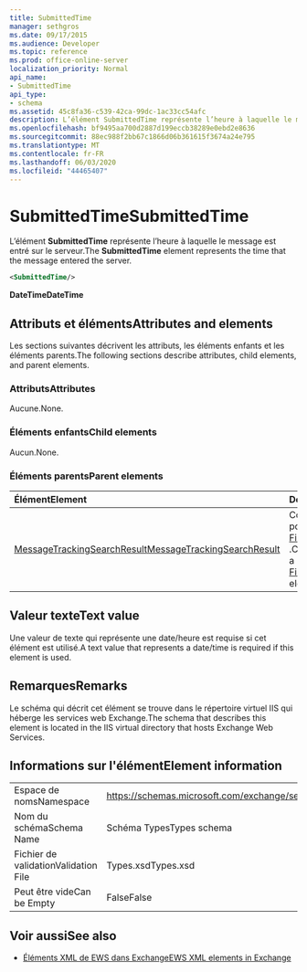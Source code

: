 ```yaml
---
title: SubmittedTime
manager: sethgros
ms.date: 09/17/2015
ms.audience: Developer
ms.topic: reference
ms.prod: office-online-server
localization_priority: Normal
api_name:
- SubmittedTime
api_type:
- schema
ms.assetid: 45c8fa36-c539-42ca-99dc-1ac33cc54afc
description: L’élément SubmittedTime représente l’heure à laquelle le message est entré sur le serveur.
ms.openlocfilehash: bf9495aa700d2887d199eccb38289e0ebd2e8636
ms.sourcegitcommit: 88ec988f2bb67c1866d06b361615f3674a24e795
ms.translationtype: MT
ms.contentlocale: fr-FR
ms.lasthandoff: 06/03/2020
ms.locfileid: "44465407"
---
```

# <a name="submittedtime"></a><span data-ttu-id="4899f-103">SubmittedTime</span><span class="sxs-lookup"><span data-stu-id="4899f-103">SubmittedTime</span></span>

<span data-ttu-id="4899f-104">L’élément **SubmittedTime** représente l’heure à laquelle le message est entré sur le serveur.</span><span class="sxs-lookup"><span data-stu-id="4899f-104">The **SubmittedTime** element represents the time that the message entered the server.</span></span> 
  
```XML
<SubmittedTime/>
```

 <span data-ttu-id="4899f-105">**DateTime**</span><span class="sxs-lookup"><span data-stu-id="4899f-105">**DateTime**</span></span>
## <a name="attributes-and-elements"></a><span data-ttu-id="4899f-106">Attributs et éléments</span><span class="sxs-lookup"><span data-stu-id="4899f-106">Attributes and elements</span></span>

<span data-ttu-id="4899f-107">Les sections suivantes décrivent les attributs, les éléments enfants et les éléments parents.</span><span class="sxs-lookup"><span data-stu-id="4899f-107">The following sections describe attributes, child elements, and parent elements.</span></span>
  
### <a name="attributes"></a><span data-ttu-id="4899f-108">Attributs</span><span class="sxs-lookup"><span data-stu-id="4899f-108">Attributes</span></span>

<span data-ttu-id="4899f-109">Aucune.</span><span class="sxs-lookup"><span data-stu-id="4899f-109">None.</span></span>
  
### <a name="child-elements"></a><span data-ttu-id="4899f-110">Éléments enfants</span><span class="sxs-lookup"><span data-stu-id="4899f-110">Child elements</span></span>

<span data-ttu-id="4899f-111">Aucun.</span><span class="sxs-lookup"><span data-stu-id="4899f-111">None.</span></span>
  
### <a name="parent-elements"></a><span data-ttu-id="4899f-112">Éléments parents</span><span class="sxs-lookup"><span data-stu-id="4899f-112">Parent elements</span></span>

|<span data-ttu-id="4899f-113">**Élément**</span><span class="sxs-lookup"><span data-stu-id="4899f-113">**Element**</span></span>|<span data-ttu-id="4899f-114">**Description**</span><span class="sxs-lookup"><span data-stu-id="4899f-114">**Description**</span></span>|
|:-----|:-----|
|[<span data-ttu-id="4899f-115">MessageTrackingSearchResult</span><span class="sxs-lookup"><span data-stu-id="4899f-115">MessageTrackingSearchResult</span></span>](messagetrackingsearchresult.md) <br/> |<span data-ttu-id="4899f-116">Contient un seul résultat de message pour un élément [FindMessageTrackingReportResponse](findmessagetrackingreportresponse.md) .</span><span class="sxs-lookup"><span data-stu-id="4899f-116">Contains a single message result for a [FindMessageTrackingReportResponse](findmessagetrackingreportresponse.md) element.</span></span>  <br/> |
   
## <a name="text-value"></a><span data-ttu-id="4899f-117">Valeur texte</span><span class="sxs-lookup"><span data-stu-id="4899f-117">Text value</span></span>

 <span data-ttu-id="4899f-118">Une valeur de texte qui représente une date/heure est requise si cet élément est utilisé.</span><span class="sxs-lookup"><span data-stu-id="4899f-118">A text value that represents a date/time is required if this element is used.</span></span> 
  
## <a name="remarks"></a><span data-ttu-id="4899f-119">Remarques</span><span class="sxs-lookup"><span data-stu-id="4899f-119">Remarks</span></span>

<span data-ttu-id="4899f-120">Le schéma qui décrit cet élément se trouve dans le répertoire virtuel IIS qui héberge les services web Exchange.</span><span class="sxs-lookup"><span data-stu-id="4899f-120">The schema that describes this element is located in the IIS virtual directory that hosts Exchange Web Services.</span></span>
  
## <a name="element-information"></a><span data-ttu-id="4899f-121">Informations sur l'élément</span><span class="sxs-lookup"><span data-stu-id="4899f-121">Element information</span></span>

|||
|:-----|:-----|
|<span data-ttu-id="4899f-122">Espace de noms</span><span class="sxs-lookup"><span data-stu-id="4899f-122">Namespace</span></span>  <br/> |https://schemas.microsoft.com/exchange/services/2006/types  <br/> |
|<span data-ttu-id="4899f-123">Nom du schéma</span><span class="sxs-lookup"><span data-stu-id="4899f-123">Schema Name</span></span>  <br/> |<span data-ttu-id="4899f-124">Schéma Types</span><span class="sxs-lookup"><span data-stu-id="4899f-124">Types schema</span></span>  <br/> |
|<span data-ttu-id="4899f-125">Fichier de validation</span><span class="sxs-lookup"><span data-stu-id="4899f-125">Validation File</span></span>  <br/> |<span data-ttu-id="4899f-126">Types.xsd</span><span class="sxs-lookup"><span data-stu-id="4899f-126">Types.xsd</span></span>  <br/> |
|<span data-ttu-id="4899f-127">Peut être vide</span><span class="sxs-lookup"><span data-stu-id="4899f-127">Can be Empty</span></span>  <br/> |<span data-ttu-id="4899f-128">False</span><span class="sxs-lookup"><span data-stu-id="4899f-128">False</span></span>  <br/> |
   
## <a name="see-also"></a><span data-ttu-id="4899f-129">Voir aussi</span><span class="sxs-lookup"><span data-stu-id="4899f-129">See also</span></span>



- [<span data-ttu-id="4899f-130">Éléments XML de EWS dans Exchange</span><span class="sxs-lookup"><span data-stu-id="4899f-130">EWS XML elements in Exchange</span></span>](ews-xml-elements-in-exchange.md)

